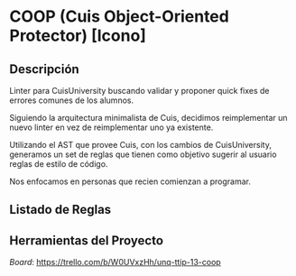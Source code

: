 # COOP (Cuis Object-Oriented Protector) [Icono]

## Descripción

Linter para CuisUniversity buscando validar y proponer quick fixes de errores comunes de los alumnos.

Siguiendo la arquitectura minimalista de Cuis, decidimos reimplementar un nuevo linter en vez de reimplementar uno ya existente.

Utilizando el AST que provee Cuis, con los cambios de CuisUniversity, generamos un set de reglas que tienen como objetivo sugerir al usuario reglas de estilo de código.

Nos enfocamos en personas que recien comienzan a programar.

## Listado de Reglas

## Herramientas del Proyecto

*Board*: https://trello.com/b/W0UVxzHh/unq-ttip-13-coop
